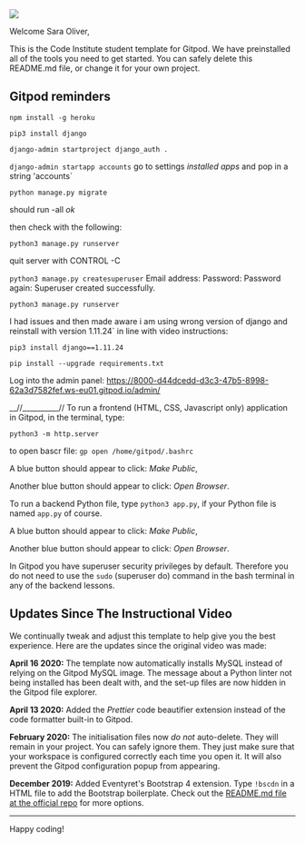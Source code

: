 <img src="https://codeinstitute.s3.amazonaws.com/fullstack/ci_logo_small.png" style="margin: 0;">

Welcome Sara Oliver,

This is the Code Institute student template for Gitpod. We have preinstalled all of the tools you need to get started. You can safely delete this README.md file, or change it for your own project.

## Gitpod reminders

`npm install -g heroku`

`pip3 install django`

`django-admin startproject django_auth .`

`django-admin startapp accounts`
go to settings *installed apps* and pop in a string 'accounts`

`python manage.py migrate`

should run -all *ok*

then check with the following:

`python3 manage.py runserver`

quit server with CONTROL -C

`python3 manage.py createsuperuser`
Email address:
Password:
Password again:
Superuser created successfully.

`python3 manage.py runserver`

I had issues and then made aware i am using wrong version of django and reinstall with version 1.11.24` in line with video instructions: 

`pip3 install django==1.11.24`

`pip install --upgrade requirements.txt`

Log into the admin panel:
https://8000-d44dcedd-d3c3-47b5-8998-62a3d7582fef.ws-eu01.gitpod.io/admin/





__//__________//
To run a frontend (HTML, CSS, Javascript only) application in Gitpod, in the terminal, type:

`python3 -m http.server`

to open bascr file:
`gp open /home/gitpod/.bashrc`

A blue button should appear to click: *Make Public*,

Another blue button should appear to click: *Open Browser*.

To run a backend Python file, type `python3 app.py`, if your Python file is named `app.py` of course.

A blue button should appear to click: *Make Public*,

Another blue button should appear to click: *Open Browser*.

In Gitpod you have superuser security privileges by default. Therefore you do not need to use the `sudo` (superuser do) command in the bash terminal in any of the backend lessons.

## Updates Since The Instructional Video

We continually tweak and adjust this template to help give you the best experience. Here are the updates since the original video was made:

**April 16 2020:** The template now automatically installs MySQL instead of relying on the Gitpod MySQL image. The message about a Python linter not being installed has been dealt with, and the set-up files are now hidden in the Gitpod file explorer.

**April 13 2020:** Added the _Prettier_ code beautifier extension instead of the code formatter built-in to Gitpod.

**February 2020:** The initialisation files now _do not_ auto-delete. They will remain in your project. You can safely ignore them. They just make sure that your workspace is configured correctly each time you open it. It will also prevent the Gitpod configuration popup from appearing.

**December 2019:** Added Eventyret's Bootstrap 4 extension. Type `!bscdn` in a HTML file to add the Bootstrap boilerplate. Check out the <a href="https://github.com/Eventyret/vscode-bcdn" target="_blank">README.md file at the official repo</a> for more options.

--------

Happy coding!
